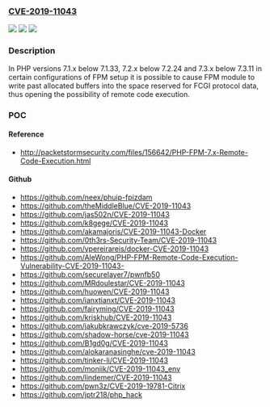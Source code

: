 ### [CVE-2019-11043](https://cve.mitre.org/cgi-bin/cvename.cgi?name=CVE-2019-11043)
![](https://img.shields.io/static/v1?label=Product&message=PHP&color=blue)
![](https://img.shields.io/static/v1?label=Version&message=7.1.x%3C%207.1.33%20&color=brighgreen)
![](https://img.shields.io/static/v1?label=Vulnerability&message=CWE-120%20Buffer%20Overflow&color=brighgreen)

### Description

In PHP versions 7.1.x below 7.1.33, 7.2.x below 7.2.24 and 7.3.x below 7.3.11 in certain configurations of FPM setup it is possible to cause FPM module to write past allocated buffers into the space reserved for FCGI protocol data, thus opening the possibility of remote code execution.

### POC

#### Reference
- http://packetstormsecurity.com/files/156642/PHP-FPM-7.x-Remote-Code-Execution.html

#### Github
- https://github.com/neex/phuip-fpizdam
- https://github.com/theMiddleBlue/CVE-2019-11043
- https://github.com/jas502n/CVE-2019-11043
- https://github.com/k8gege/CVE-2019-11043
- https://github.com/akamajoris/CVE-2019-11043-Docker
- https://github.com/0th3rs-Security-Team/CVE-2019-11043
- https://github.com/ypereirareis/docker-CVE-2019-11043
- https://github.com/AleWong/PHP-FPM-Remote-Code-Execution-Vulnerability-CVE-2019-11043-
- https://github.com/securelayer7/pwnfb50
- https://github.com/MRdoulestar/CVE-2019-11043
- https://github.com/huowen/CVE-2019-11043
- https://github.com/ianxtianxt/CVE-2019-11043
- https://github.com/fairyming/CVE-2019-11043
- https://github.com/kriskhub/CVE-2019-11043
- https://github.com/jakubkrawczyk/cve-2019-5736
- https://github.com/shadow-horse/cve-2019-11043
- https://github.com/B1gd0g/CVE-2019-11043
- https://github.com/alokaranasinghe/cve-2019-11043
- https://github.com/tinker-li/CVE-2019-11043
- https://github.com/moniik/CVE-2019-11043_env
- https://github.com/lindemer/CVE-2019-11043
- https://github.com/pwn3z/CVE-2019-19781-Citrix
- https://github.com/jptr218/php_hack

